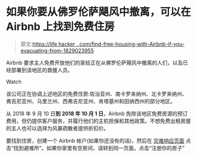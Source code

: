 # 如果你要从佛罗伦萨飓风中撤离，可以在 Airbnb 上找到免费住房

> 原文:[https://life hacker . com/find-free-housing-with-Airbnb-if-you-evacuating-from-1829023955](https://lifehacker.com/find-free-housing-with-airbnb-if-youre-evacuating-from-1829023955)

Airbnb 要求主人免费开放他们的家给正在从佛罗伦萨飓风中撤离的人们，以及已经部署到该地区的救援人员。

Watch

该公司正在协调上述地区的免费住房:佐治亚州、南卡罗来纳州、北卡罗来纳州、弗吉尼亚州、马里兰州、西弗吉尼亚州、肯塔基州和田纳西州的部分地区。

从 2018 年 9 月 10 日**到 2018 年 10 月 1 日**，Airbnb 免除该地区免费房源的预订费用，但仍提供客户服务，并履行他们的主机担保和其他政策。不想免费出租房屋的主人也可以选择为风暴疏散者提供折扣价。

要找到住房，创建一个 Airbnb 帐户(如果你还没有的话)，然后在 [灾难响应页面](https://www.airbnb.com/welcome/evacuees/hurricane-florence-2018) 点击“找到避难所”。如果你家里有空房间，请转到同一页面，点击“注册你的房子”